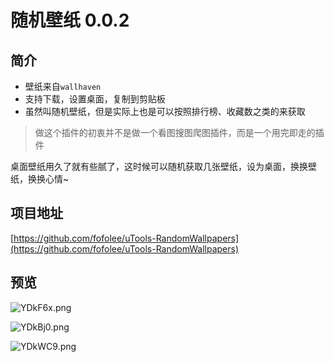 # 随机壁纸 0.0.2

## 简介

- 壁纸来自`wallhaven`
- 支持下载，设置桌面，复制到剪贴板
- 虽然叫随机壁纸，但是实际上也是可以按照排行榜、收藏数之类的来获取


>做这个插件的初衷并不是做一个看图搜图爬图插件，而是一个用完即走的插件

桌面壁纸用久了就有些腻了，这时候可以随机获取几张壁纸，设为桌面，换换壁纸，换换心情~

## 项目地址

[https://github.com/fofolee/uTools-RandomWallpapers](https://github.com/fofolee/uTools-RandomWallpapers)

## 预览

![YDkF6x.png](https://s1.ax1x.com/2020/05/14/YDkF6x.png)

![YDkBj0.png](https://s1.ax1x.com/2020/05/14/YDkBj0.png)

![YDkWC9.png](https://s1.ax1x.com/2020/05/14/YDkWC9.png)